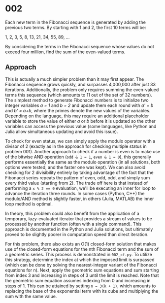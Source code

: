 # 002

Each new term in the Fibonacci sequence is generated by adding the previous two terms. By starting with 1 and 2, the first 10 terms will be:

1, 2, 3, 5, 8, 13, 21, 34, 55, 89, ...

By considering the terms in the Fibonacci sequence whose values do not exceed four million, find the sum of the even-valued terms.

## Approach

This is actually a much simpler problem than it may first appear. The Fibonacci sequence grows quickly, and surpasses 4,000,000 after just 33 iterations. Additionally, the problem only requires summing the even-valued terms this sequence (which amounts to 11 out of the set of 32 numbers). The simplest method to generate Fibonacci numbers is to initialize two integer variables *a = 1* and *b = 2* and update them each round with *a' = b* and *b' = a+b*, where the primes denote the new values of the variables. Depending on the language, this may require an additional placeholder variable to store the value of either *a* or *b* before it is updated so the other variables can access the previous value (some languages, like Python and Julia allow simultaneous updating and avoid this issue).

To check for even status, we can simply apply the modulo operator with a divisor of 2 (exactly as in the approach for checking multiple status in problem 001). Another approach to check if a number is even is to make use of the bitwise AND operation (`odd & 1 = 1`, `even & 1 = 0`), this generally performs essentially the same as the modulo operation (in all solutions, both options were tested, and the faster one was kept). We can also avoid checking for 2 divisibility entirely by taking advantage of the fact that the Fibonacci series repeats the pattern of even, odd, odd, and simply sum every third value (starting from 2). The trade off here is that instead of performing a `x % 2 == 0` evaluation, we'll be executing an inner for loop to advance the iteration three rounds. In some cases (Python, C++) the modulo/AND method is slightly faster, in others (Julia, MATLAB) the inner loop method is optimal.

In theory, this problem could also benefit from the application of a temporary, lazy-evaluated iterator that provides a stream of values to be processed by another function (often with a single command). This approach is documented in the Python and Julia solutions, but ultimately proved to be slightly poorer in computation speed than direct iteration.

For this problem, there also exists an O(1) closed-form solution that makes use of the closed-form equations for the nth Fibonacci term and the sum of a geometric series. This process is demonstrated in `002_cf.py`. To utilize this strategy, determine the index at which the imposed limit is surpassed (which can be done by solving the nearest-integer variant of the Fibonacci equations for n). Next, apply the geometric sum equations and sum starting from index 3 and increasing in steps of 3 until the limit is reached. Note that the geometric sum equation assumes indexing from 0 and increasing in steps of 1. This can be attained by setting `n = 3(k + 1)`, which amounts to replacing the base of the exponential term with its cube and multiplying the sum with the same value.
